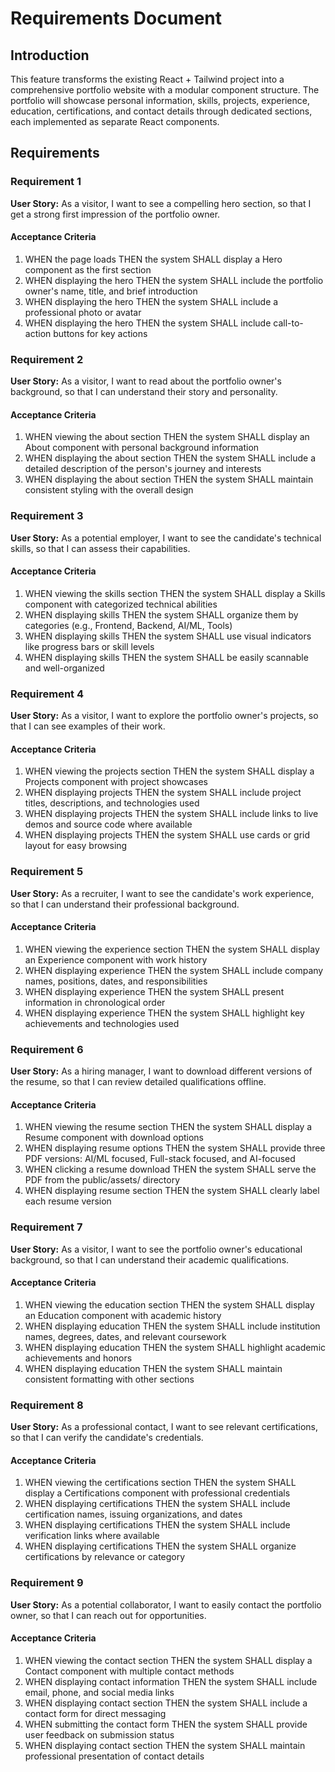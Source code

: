 # Requirements Document

## Introduction

This feature transforms the existing React + Tailwind project into a comprehensive portfolio website with a modular component structure. The portfolio will showcase personal information, skills, projects, experience, education, certifications, and contact details through dedicated sections, each implemented as separate React components.

## Requirements

### Requirement 1

**User Story:** As a visitor, I want to see a compelling hero section, so that I get a strong first impression of the portfolio owner.

#### Acceptance Criteria

1. WHEN the page loads THEN the system SHALL display a Hero component as the first section
2. WHEN displaying the hero THEN the system SHALL include the portfolio owner's name, title, and brief introduction
3. WHEN displaying the hero THEN the system SHALL include a professional photo or avatar
4. WHEN displaying the hero THEN the system SHALL include call-to-action buttons for key actions

### Requirement 2

**User Story:** As a visitor, I want to read about the portfolio owner's background, so that I can understand their story and personality.

#### Acceptance Criteria

1. WHEN viewing the about section THEN the system SHALL display an About component with personal background information
2. WHEN displaying the about section THEN the system SHALL include a detailed description of the person's journey and interests
3. WHEN displaying the about section THEN the system SHALL maintain consistent styling with the overall design

### Requirement 3

**User Story:** As a potential employer, I want to see the candidate's technical skills, so that I can assess their capabilities.

#### Acceptance Criteria

1. WHEN viewing the skills section THEN the system SHALL display a Skills component with categorized technical abilities
2. WHEN displaying skills THEN the system SHALL organize them by categories (e.g., Frontend, Backend, AI/ML, Tools)
3. WHEN displaying skills THEN the system SHALL use visual indicators like progress bars or skill levels
4. WHEN displaying skills THEN the system SHALL be easily scannable and well-organized

### Requirement 4

**User Story:** As a visitor, I want to explore the portfolio owner's projects, so that I can see examples of their work.

#### Acceptance Criteria

1. WHEN viewing the projects section THEN the system SHALL display a Projects component with project showcases
2. WHEN displaying projects THEN the system SHALL include project titles, descriptions, and technologies used
3. WHEN displaying projects THEN the system SHALL include links to live demos and source code where available
4. WHEN displaying projects THEN the system SHALL use cards or grid layout for easy browsing

### Requirement 5

**User Story:** As a recruiter, I want to see the candidate's work experience, so that I can understand their professional background.

#### Acceptance Criteria

1. WHEN viewing the experience section THEN the system SHALL display an Experience component with work history
2. WHEN displaying experience THEN the system SHALL include company names, positions, dates, and responsibilities
3. WHEN displaying experience THEN the system SHALL present information in chronological order
4. WHEN displaying experience THEN the system SHALL highlight key achievements and technologies used

### Requirement 6

**User Story:** As a hiring manager, I want to download different versions of the resume, so that I can review detailed qualifications offline.

#### Acceptance Criteria

1. WHEN viewing the resume section THEN the system SHALL display a Resume component with download options
2. WHEN displaying resume options THEN the system SHALL provide three PDF versions: AI/ML focused, Full-stack focused, and AI-focused
3. WHEN clicking a resume download THEN the system SHALL serve the PDF from the public/assets/ directory
4. WHEN displaying resume section THEN the system SHALL clearly label each resume version

### Requirement 7

**User Story:** As a visitor, I want to see the portfolio owner's educational background, so that I can understand their academic qualifications.

#### Acceptance Criteria

1. WHEN viewing the education section THEN the system SHALL display an Education component with academic history
2. WHEN displaying education THEN the system SHALL include institution names, degrees, dates, and relevant coursework
3. WHEN displaying education THEN the system SHALL highlight academic achievements and honors
4. WHEN displaying education THEN the system SHALL maintain consistent formatting with other sections

### Requirement 8

**User Story:** As a professional contact, I want to see relevant certifications, so that I can verify the candidate's credentials.

#### Acceptance Criteria

1. WHEN viewing the certifications section THEN the system SHALL display a Certifications component with professional credentials
2. WHEN displaying certifications THEN the system SHALL include certification names, issuing organizations, and dates
3. WHEN displaying certifications THEN the system SHALL include verification links where available
4. WHEN displaying certifications THEN the system SHALL organize certifications by relevance or category

### Requirement 9

**User Story:** As a potential collaborator, I want to easily contact the portfolio owner, so that I can reach out for opportunities.

#### Acceptance Criteria

1. WHEN viewing the contact section THEN the system SHALL display a Contact component with multiple contact methods
2. WHEN displaying contact information THEN the system SHALL include email, phone, and social media links
3. WHEN displaying contact section THEN the system SHALL include a contact form for direct messaging
4. WHEN submitting the contact form THEN the system SHALL provide user feedback on submission status
5. WHEN displaying contact section THEN the system SHALL maintain professional presentation of contact details
